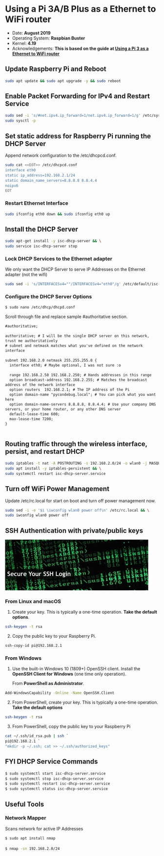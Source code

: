 # Using a Pi 3A/B Plus as a Ethernet to WiFi router

* Date: **August 2019**
* Operating System: **Raspbian Buster**
* Kernel: **4.19**
* Acknowledgements: **This is based on the guide at [Using a Pi 3 as a Ethernet to WiFi router](https://medium.com/linagora-engineering/using-a-pi-3-as-a-ethernet-to-wifi-router-2418f0044819)**

## Update Raspberry Pi and Reboot

```bash
sudo apt update && sudo apt upgrade -y && sudo reboot
```

## Enable Packet Forwarding for IPv4 and Restart Service

```bash
sudo sed -i 's/#net.ipv4.ip_forward=1/net.ipv4.ip_forward=1/g' /etc/sysctl.conf && \
sudo sysctl -p
```

## Set static address for Raspberry Pi running the DHCP Server

Append network configuration to the /etc/dhcpcd.conf.

```bash
sudo cat <<EOT>> /etc/dhcpcd.conf
interface eth0
static ip_address=192.168.2.1/24
static domain_name_servers=8.8.8.8 8.8.4.4
noipv6
EOT
```

### Restart Ethernet Interface

```bash
sudo ifconfig eth0 down && sudo ifconfig eth0 up
```

## Install the DHCP Server

```bash
sudo apt-get install -y isc-dhcp-server && \
sudo service isc-dhcp-server stop
```

### Lock DHCP Services to the Ethernet adapter

We only want the DHCP Server to serve IP Addresses on the Ethernet adapter (not the wifi)

```bash
sudo sed -i 's/INTERFACESv4=""/INTERFACESv4="eth0"/g' /etc/default/isc-dhcp-server
```


### Configure the DHCP Server Options

```bash
$ sudo nano /etc/dhcp/dhcpd.conf
```

Scroll through file and replace sample #authoritative section.

```
#authoritative;

authoritative; # I will be the single DHCP server on this network, trust me authoritatively
# subnet and netmask matches what you've defined on the network interface

subnet 192.168.2.0 netmask 255.255.255.0 {
  interface eth0; # Maybe optional, I was not sure :o

  range 192.168.2.50 192.168.2.250; # Hands addresses in this range
  option broadcast-address 192.168.2.255; # Matches the broadcast address of the network interface
  option routers  192.168.2.1; # The IP address of the Pi
  option domain-name "pycondebug.local"; # You can pick what you want here
  option domain-name-servers 8.8.8.8, 8.8.4.4; # Use your company DNS servers, or your home router, or any other DNS server
  default-lease-time 600;
  max-lease-time 7200;
}


```

## Routing traffic through the wireless interface, persist, and restart DHCP

```bash
sudo iptables -t nat -A POSTROUTING -s 192.168.2.0/24 -o wlan0 -j MASQUERADE && \
sudo apt install -y iptables-persistent && \
sudo systemctl restart isc-dhcp-server.service
```

## Turn off WiFi Power Management

Update /etc/rc.local for start on boot and turn off power management now.

```bash
sudo sed -i -e '$i \iwconfig wlan0 power off\n' /etc/rc.local && \
sudo iwconfig wlan0 power off
```

## SSH Authentication with private/public keys

![ssh login](resources/ssh-login.jpg)

### From Linux and macOS

1. Create your key. This is typically a one-time operation. **Take the default options**.

```bash
ssh-keygen -t rsa
```

2. Copy the public key to your Raspberry Pi.

```bash
ssh-copy-id pi@192.168.2.1
```

### From Windows

1. Use the built-in Windows 10 (1809+) OpenSSH client. Install the **OpenSSH Client for Windows** (one time only operation).

    From **PowerShell as Administrator**.

```bash
Add-WindowsCapability -Online -Name OpenSSH.Client
```

2. From PowerShell, create your key. This is typically a one-time operation. **Take the default options**

```bash
ssh-keygen -t rsa
```

3. From PowerShell, copy the public key to your Raspberry Pi

```bash
cat ~/.ssh/id_rsa.pub | ssh `
pi@192.168.2.1 `
"mkdir -p ~/.ssh; cat >> ~/.ssh/authorized_keys"
```

## FYI DHCP Service Commands

```bash
$ sudo systemctl start isc-dhcp-server.service 
$ sudo systemctl stop isc-dhcp-server.service
$ sudo systemctl restart isc-dhcp-server.service  
$ sudo systemctl status isc-dhcp-server.service 
```

## Useful Tools

### Network Mapper

Scans network for active IP Addresses

```bash
$ sudo apt install nmap

$ nmap -sn 192.168.2.0/24
```
